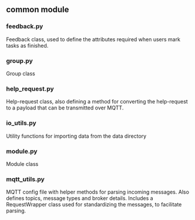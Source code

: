 ## common module

### feedback.py
Feedback class, used to define the attributes required when users mark tasks as finished.

### group.py
Group class

### help_request.py
Help-request class, also defining a method for converting the help-request to a payload that can be transmitted over MQTT.

### io_utils.py
Utility functions for importing data from the data directory

### module.py
Module class

### mqtt_utils.py
MQTT config file with helper methods for parsing incoming messages.
Also defines topics, message types and broker details. Includes a
RequestWrapper class used for standardizing the messages, to facilitate 
parsing.